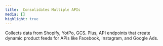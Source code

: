 ```yaml
---
title: 	Consolidates Multiple APIs
media: []
highlight: true
---
```


Collects data from Shopify, YotPo, GCS. Plus, API endpoints that create dynamic product feeds for APIs like Facebook, Instagram, and Google Ads.